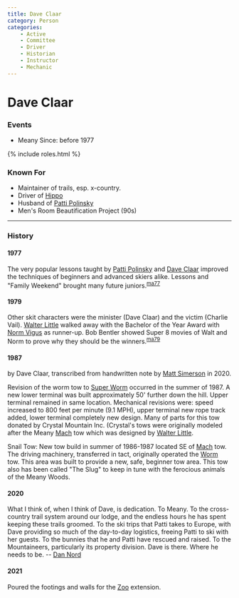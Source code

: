 ```yaml
---
title: Dave Claar
category: Person
categories:
    - Active
    - Committee
    - Driver
    - Historian
    - Instructor
    - Mechanic
---
```

# Dave Claar
### Events
- Meany Since: before 1977

{% include roles.html %}

### Known For
- Maintainer of trails, esp. x-country.
- Driver of [Hippo](/Machine/Hippo)
- Husband of [Patti Polinsky](/Person/Patti-Polinsky)
- Men's Room Beautification Project (90s)

---
### History

#### 1977

The very popular lessons taught by [Patti Polinsky](/Person/Patti-Polinsky) and [Dave Claar](/Person/Dave-Claar) improved the techniques of beginners and advanced skiers alike. Lessons and "Family Weekend" brought many future juniors.<sup>[ma77][]</sup>

#### 1979

Other skit characters were the minister (Dave Claar) and the victim (Charlie Vail). [Walter Little](/Person/Walter-Little) walked away with the Bachelor of the Year Award with [Norm Vigus](/Person/Norm-Vigus) as runner-up. Bob Bentler showed Super 8 movies of Walt and Norm to prove why they should be the winners.<sup>[ma79][]</sup>

#### 1987

by Dave Claar, transcribed from handwritten note by [Matt Simerson](/Person/Matt-Simerson) in 2020.

Revision of the worm tow to [Super Worm](Super-Worm) occurred in the summer of 1987. A new lower terminal was built approximately 50' further down the hill. Upper terminal remained in same location. Mechanical revisions were: speed increased to 800 feet per minute (9.1 MPH), upper terminal new rope track added, lower terminal completely new design. Many of parts for this tow donated by Crystal Mountain Inc. (Crystal's tows were originally modeled after the Meany [Mach](Mach) tow which was designed by [Walter Little](/Person/Walter-Little).

Snail Tow: New tow build in summer of 1986-1987 located SE of [Mach](Mach) tow. The driving machinery, transferred in tact, originally operated the [Worm](Worm) tow. This area was built to provide a new, safe, beginner tow area. This tow also has been called "The Slug" to keep in tune with the ferocious animals of the Meany Woods.

#### 2020

What I think of, when I think of Dave, is dedication. To Meany. To the cross-country trail system around our lodge, and the endless hours he has spent keeping these trails groomed. To the ski trips that Patti takes to Europe, with Dave providing so much of the day-to-day logistics, freeing Patti to ski with her guests. To the bunnies that he and Patti have rescued and raised. To the Mountaineers, particularly its property division. Dave is there. Where he needs to be. -- [Dan Nord](/Person/Dan-Nord)

#### 2021

Poured the footings and walls for the [Zoo](/Building/Zoo) extension.

[ma77]: /Mountaineer-Annual#1977
[ma79]: /Mountaineer-Annual#1979
